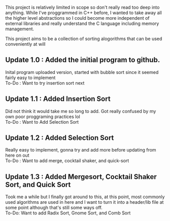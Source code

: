 This project is relatively limited in scope so don't really read too deep into anything.
While I've proggrammed in C++ before, I wanted to take away all the higher level abstractions so I could 
become more independent of external libraries and really understand the C language including 
memory management.

This project aims to be a collection of sorting alogorithms that can be used conveniently at will

Update 1.0 : Added the initial program to github.
-
Inital program uploaded version, started with bubble sort since it seemed fairly easy to implement <br>
  To-Do : Want to try insertion sort next

Update 1.1 : Added Insertion Sort
-
Did not think it would take me so long to add. Got really confused by my own poor proggraming practices lol <br>
 To-Do : Want to Add Selection Sort

Update 1.2 : Added Selection Sort
-
Really easy to implement, gonna try and add more before updating from here on out <br>
 To-Do : Want to add merge, cocktail shaker, and quick-sort

Update 1.3 : Added Mergesort, Cocktail Shaker Sort, and Quick Sort
-
Took me a while but I finally got around to this, at this point, most commonly used algorithms are used in here and I want to turn it into a header/lib file at some point
although that's still some ways off. <br>
 To-Do: Want to add Radix Sort, Gnome Sort, and Comb Sort
